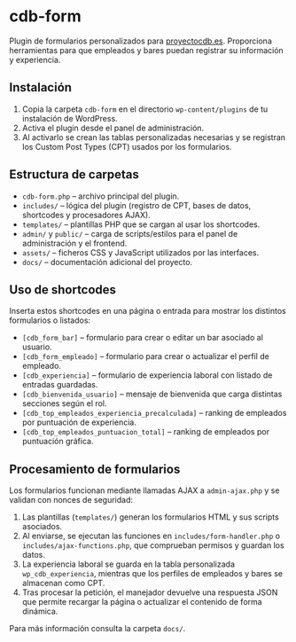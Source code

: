 # cdb-form

Plugin de formularios personalizados para [proyectocdb.es](https://proyectocdb.es). Proporciona herramientas para que empleados y bares puedan registrar su información y experiencia.

## Instalación

1. Copia la carpeta `cdb-form` en el directorio `wp-content/plugins` de tu instalación de WordPress.
2. Activa el plugin desde el panel de administración.
3. Al activarlo se crean las tablas personalizadas necesarias y se registran los Custom Post Types (CPT) usados por los formularios.

## Estructura de carpetas

- `cdb-form.php` – archivo principal del plugin.
- `includes/` – lógica del plugin (registro de CPT, bases de datos, shortcodes y procesadores AJAX).
- `templates/` – plantillas PHP que se cargan al usar los shortcodes.
- `admin/` y `public/` – carga de scripts/estilos para el panel de administración y el frontend.
- `assets/` – ficheros CSS y JavaScript utilizados por las interfaces.
- `docs/` – documentación adicional del proyecto.

## Uso de shortcodes

Inserta estos shortcodes en una página o entrada para mostrar los distintos formularios o listados:

- `[cdb_form_bar]` – formulario para crear o editar un bar asociado al usuario.
- `[cdb_form_empleado]` – formulario para crear o actualizar el perfil de empleado.
- `[cdb_experiencia]` – formulario de experiencia laboral con listado de entradas guardadas.
- `[cdb_bienvenida_usuario]` – mensaje de bienvenida que carga distintas secciones según el rol.
- `[cdb_top_empleados_experiencia_precalculada]` – ranking de empleados por puntuación de experiencia.
- `[cdb_top_empleados_puntuacion_total]` – ranking de empleados por puntuación gráfica.

## Procesamiento de formularios

Los formularios funcionan mediante llamadas AJAX a `admin-ajax.php` y se validan con nonces de seguridad:

1. Las plantillas (`templates/`) generan los formularios HTML y sus scripts asociados.
2. Al enviarse, se ejecutan las funciones en `includes/form-handler.php` o `includes/ajax-functions.php`, que comprueban permisos y guardan los datos.
3. La experiencia laboral se guarda en la tabla personalizada `wp_cdb_experiencia`, mientras que los perfiles de empleados y bares se almacenan como CPT.
4. Tras procesar la petición, el manejador devuelve una respuesta JSON que permite recargar la página o actualizar el contenido de forma dinámica.

Para más información consulta la carpeta `docs/`.

